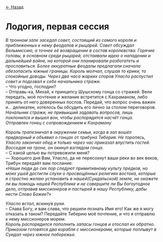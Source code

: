 [← Назад](./Первая_сессия.md)

# Лодогия, первая сессия

_В тронном зале заседал совет, состоящий из самого короля и приближенных к нему феодалов и рыцарей. Совет обсуждал Вельмиссию, а точнее её возвращение в состав королевства. Горячие головы, в основном среди рыцарей, отстаивали идею о нападении и дальнейшей войне, на которой они планировали разбогатеть и прославиться. Более аккуратные феодалы предлагали сначала обезопасить южные границы. Король молчал, слушая то крики, то спокойные доводы. Через два часа жарких споров Уласло распустил совет и подозвал к себе начальника стражи._<br>
– Что угодно, господин?<br>
– Отправь-ка, Михай, к принцепсу Шушскому гонца со стражей. Вели передать, моё почтение и желание встретится с Кахраманом, либо принять от него доверенных послов. Передай, что вопрос очень важен и... деликатен, хотелось бы обсудить его лично за столом переговоров.<br>
_Начальник стражи, не привыкший задавать вопросов, лишь поклонился и вышел вон, чтобы распорядится насчёт гонца._<br>
_Отправлен гонец с сопровождением к Кахраману_

_Король трапезничал в окружении семьи, когда в зал вошёл придворный и объявил о гонцах от трибуна Тиберия. Не торопясь, Уласло закончил обед и только через час приказал впустить гостей. Восседая на троне, он окинул взглядом гонца._<br>
– С какой целью вы потревожили меня?<br>
— Хорошего дня Вам, Уласло, да не пересохнут ваши реки во век веков, Трибун передаёт вам послание:<br>
_«Наши люди до сих пор следуют примитивному культу предков, но моих ушей достигли слухи о просвещённых религиях востока, которые я страстно желаю установить в нашей(Суидальской) земле, не окажете ли вы помощь нашей Республике и не совершите ли Вы богоугодное дело, отправив миссионеров и пастырей в нашу Республику, дабы нести Слово Божие?»_

_Уласло встал, вскинув руки._<br>
– Слава Богу, и вам слава, что решили познать Имя его! Как же я могу отказать в таком? Передайте Тиберию моё почтение, и что я отправлю к нему миссионеров морем.<br>
_Король распорядился пополнить запасы гонцов и отослал их обратно._<br>
_Приказом готовятся два корабля с миссионерами, которые поплывут в Суидал через южное побережье._
